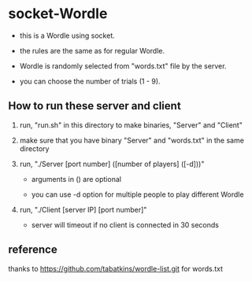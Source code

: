 # socket-Wordle

- this is a Wordle using socket.

- the rules are the same as for regular Wordle.

- Wordle is randomly selected from "words.txt" file by the server.

- you can choose the number of trials (1 - 9).

## How to run these server and client

1. run, "run.sh" in this directory to make binaries, "Server" and "Client"

2. make sure that you have binary "Server" and "words.txt" in the same directory

3. run, "./Server [port number] ([number of players] ([-d]))"
   - arguments in () are optional

   - you can use -d option for multiple people to play different Wordle

4. run, "./Client [server IP] [port number]"

   - server will timeout if no client is connected in 30 seconds

## reference

thanks to <https://github.com/tabatkins/wordle-list.git> for words.txt
